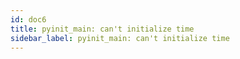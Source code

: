 ```yaml
---
id: doc6
title: pyinit_main: can't initialize time
sidebar_label: pyinit_main: can't initialize time
---
```


